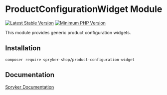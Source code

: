 # ProductConfigurationWidget Module
[![Latest Stable Version](https://poser.pugx.org/spryker-shop/product-configuration-widget/v/stable.svg)](https://packagist.org/packages/spryker-shop/product-configuration-widget)
[![Minimum PHP Version](https://img.shields.io/badge/php-%3E%3D%208.2-8892BF.svg)](https://php.net/)

This module provides generic product configuration widgets.

## Installation

```
composer require spryker-shop/product-configuration-widget
```

## Documentation

[Spryker Documentation](https://docs.spryker.com)
